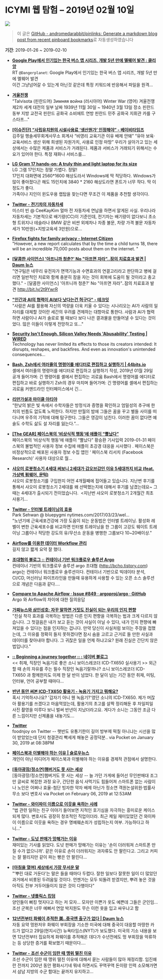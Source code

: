 # ICYMI 웹 탐험 – 2019년 02월 10일

![](https://picsum.photos/1920/1080/?image=1078)

> 이 글은 [GitHub - andromedarabbit/pinlinks: Generate a markdown blog post from recent pinboard bookmarks](https://github.com/andromedarabbit/pinlinks)로 자동생성하였습니다

**기간**: 2019-01-26 \~ 2019-02-10

  - **[Google Play에서 인기있는 한국 버스 앱 시리즈, 개발 5년 만에 멜웨어 발견 : 클리앙](https://www.clien.net/service/board/news/13142545)**  
    RT <code>@Dangerplanet</code>: Google Play에서 인기있는 한국 버스 앱 시리즈, 개발 5년 만에 멜웨어 발견  
    이건 그냥넘어갈 수 있는게 아닌것 같은데 특정 키워드에 반응해서 파일을 원격…

  - **[겨울전쟁](https://namu.wiki/w/%EA%B2%A8%EC%9A%B8%EC%A0%84%EC%9F%81)**  
    "Talvisota (핀란드어) Зимняя война (러시아어) Winter War (영어) 겨울전쟁 제2차 세계 대전의 일부 날짜 1939년 11월 30일 \~ 1940년 3월 13일 장소 핀란드 동부 지방 교전국 핀란드 공화국 소비에트 연방 핀란드 민주 공화국 지휘관 카를 구스타프…"

  - **[\[이슈진단\] “사립유치원의 시설사용료 ‘생산원가’ 인정해야” - 베이비타임즈](http://www.babytimes.co.kr/news/articleView.html?idxno=23541)**  
    김주일 행솔세무회계사무소 회계사 “비영리 교육기관 이유 배제 안돼” “유아 보육·교육서비스 생산 위해 희생된 자원가치, 사용료 인정 마땅” 우리가 살아가고 있는 세상에서는 수많은 제품과 서비스가 거래된다. 제품과 서비스가 거래되기 위해서는 수요가 있어야 한다. 특정 재화나 서비스를…

  - **[LG Gram 17 hands-on: A truly thin and light laptop for its size](https://www.engadget.com/2019/01/07/lg-gram-17-hands-on/)**  
    LG 그램 17인치는 정말 가볍다. 정말\!  
    17인치 대화면에 2560\*1600 해상도라서 Windows에 딱 적당하다. Windows가 많이 좋아졌다곤 해도 15인치에 3840 \* 2160 해상도라면 폰트가 너무 작다. 딱 이 정도가 좋다.  
    가족이나 지인이 윈도우용 랩탑을 찾는다면 무조건 이 제품을 추천할 생각이다.

  - **[Twitter - 전기차의 자동차세](https://mobile.twitter.com/ceekaykim/status/1091158759336960000)**  
    미스터 빈 @ CeeKayKim 얼마 전 자동차세 연납을 하면서 알게된 사실. 우리나라 자동차세는 기본적으로 배기량(CC)이 기준인데, 전기차는 배기량이 없다보니 초소형 트위지나 테슬라나 BMW 같은 비싼 외제차나 차종 불문, 차량 가격 불문 자동차세가 10만원(+지방교육세 3만원)으로…

  - **[Firefox fights for family privacy - Internet Citizen](https://blog.mozilla.org/internetcitizen/2019/01/28/firefox-fights-for-your-family-privacy/)**  
    "However, a new report calculates that by the time a child turns 18, there will be an incredible 70,000 posts about them on the internet. "

  - **[\[달콤한 사이언스\] '아프니까 청춘?' No "아프면 자라"..잠의 치료효과 발견 | Daum 뉴스](https://news.v.daum.net/v/20190201153103328)**  
    "연구팀은 네무리 유전자가 면역기능과 수면효과의 연결고리라고 판단하고 병에 걸리면 일반적인 치료와 함께 충분히 잠을 자는 것이 회복에 도움이 될 것이라고 충고했다." - \[달콤한 사이언스\] '아프니까 청춘?' No "아프면 자라"..잠의 치료효과 발견 <http://bit.ly/2t9YwrR>

  - **["인간과 AI의 협력이 AI보다 낫다는건 허구다" - 테크잇](https://techit.kr/view/?no=20190115174955)**  
    "사람은 AI를 활용해 자신의 역량을 더욱 키울 수 있다는 시나리오는 AI가 사람의 일자리를 대체할 것이란 세간의 우려를 견제하는 대항마로 통한다. 사람과 AI가 협력하면 사람이나 AI가 솔로로 뛸 때보다 보다 나은 결과물을 만들어낼 수 있다는 것이었다. 많은 이들이 이렇게 전망하고 또…"

  - **[Security Isn't Enough. Silicon Valley Needs 'Abusability' Testing | WIRED](https://www.wired.com/story/abusability-testing-ashkan-soltani/)**  
    Technology has never limited its effects to those its creators intended: It disrupts, reshapes, and backfires. And even as innovation's unintended consequences…

  - **[Bash, Zsh에서 여러줄의 명령어를 에디터로 편집하고 실행하기 | 44bits.io](https://www.44bits.io/ko/post/editing-multiline-command-on-shell)**  
    셸에서 여러줄의 명령어를 에디터로 편집하고 실행하기 작성, 2019년 01월 29일 공개 들어가며: 긴 명령어를 셸에서 편집하는 괴로움 Bash에서 명령어를 에디터로 편집하고 바로 실행하기 Zsh의 경우 마치며 들어가며: 긴 명령어를 셸에서 편집하는 괴로움 커맨드라인 인터페이스에서 긴…

  - **[리만가설과 마이클 아티야](http://m.snunews.com/news/articleView.html?idxno=18730)**  
    “한낮의 밝은 빛 속에서 수학자들은 방정식과 증명을 확인하고 엄밀성의 추구에 한 치의 빈틈도 없도록 노력한다. 하지만 만월의 밤에 그들은 꿈을 꾸고 별들 사이를 떠다니며 우주의 기적에 대해 탐구한다. 그들은 영감이 넘친다. 이러한 꿈이 없다면 예술도 수학도 삶도 설 자리를 잃는다.”…

  - **[\[The GEAR\] 페이스북의 ‘비상식적 행동’에 애플이 “뿔났다”](http://m.thegear.net/16608)**  
    페이스북의 ‘비상식적 행동’에 애플이 “뿔났다” 황승환 기사입력 2019-01-31 페이스북의 불법적인 사용자 정보 수집에 애플이 초강경 대응을 시사했다 . 페이스북은 비정상적으로 배포된 사용자 정보 수집 앱인 ‘ 페이스북 리서치 (Facebook Research)’ 사용자 대상으로 월…

  - **[샤오미 로봇청소기 4세대 써보니 2세대가 갑오브갑인 이유 5세대까지 비교 (feat. 가상벽 펌웨어, 문턱)](https://blog.naver.com/narzissnj/221410538396)**  
    샤오미 로봇청소기를 구입한지 어언 4개월째에 접어들고 있습니다. 지난번 후기를 통해서 샤오미 로봇청소기 2세대를 왜 선택했는지에 대해서 후기를 남겼는데요\~ 그때는 4세대가 출시되기 전이었습니다. ​ \<지난번 샤오미 로봇청소기 2개월간 최초 사용기…

  - **[Twitter - 인터벌 트레이닝의 효용](https://mobile.twitter.com/bluepygmi/status/1092829782331412480)**  
    Park Sehwan @ bluepygmi nytimes.com/2017/03/23/wel…  
    "노년기에 근육세포건강에 가장 도움이 되는 운동법은 인터벌 트레이닝. 활성화 레벨이 변한 근육세포수를 비교하면 인터벌 트레이닝을 한 그룹이 고강도 웨이트 트레이닝 그룹이나 적당한 강도의 유/무산소 운동을 병행한 그룹보다 10\~20배이상."

  - **[Airflow를 이용한 데이터 Workflow 관리](https://www.slideshare.net/YoungHeonKim1/airflow-workflow)**  
    길지 않고 짧게 요약 잘 했다.

  - **[조대협의 블로그 :: 컨테이너 기반 워크플로우 솔루션 Argo](https://bcho.tistory.com/1299)**  
    컨테이너 기반의 워크플로우 솔루션 argo 조대협 (<http://bcho.tistory.com>) argo는 컨테이너 워크플로우 솔루션이다. 컨테이너 기반으로 빅데이타 분석, CI/CD, 머신러닝 파이프라인을 만들때 유용하게 사용할 수 있는 오픈 소스 솔루션으로 개념은 다음과 같다.…

  - **[Compare to Apache Airflow · Issue \#849 · argoproj/argo · GitHub](https://github.com/argoproj/argo/issues/849)**  
    Argo 와 Airflow의 차이에 대한 질의응답

  - **[가짜뉴스와 삼인성호: 자꾸 말하면 거짓도 진실이 되는 우리의 인지 편향](http://newspeppermint.com/2019/02/06/makeliketrue/)**  
    "진실 착각 효과를 극복하는 방법은 다른 인지 편향을 극복하는 법과 크게 다르지 않습니다. 그 첫걸음은 내가 보고 듣는 것이 사실이 아닐 수 있다, 내가 인지 편향에 빠져있을 수 있다는 점을 인지하는 겁니다. 만약 당신이 사실처럼 보이는 주장을 접했는데, 그 이유를 정확히 들지 못하겠다면 잠시 숨을 고르고 근거로 들 만한 사실과 데이터를 찾아내야 합니다. 그 귀찮은 일을 언제 하냐고요? 원래 진실은 간단치 않은 법입니다."

  - **[:: Beginning a journey together :: : 네이버 블로그](https://blog.naver.com/stasis7/220317015083)**  
    \<\< 취재, 직장인 녹음기로 좋은 소니 보이스레코더 ICD-TX650 실사용기 \>\> 외근할 때 손의 자유를 주는 필수 직장인 녹음기랄까나? 소니 보이스레코더 ICD-TX650 과 함께한지도 이제 한 달 반이 넘었다. 한 달이 넘는 기간 동안 취재, 미팅, 인터뷰, 언어 공부할 때마다…

  - **[반년 동안 써본 ICD-TX650 활용기 - 녹음기 가지고 뭐해요?](https://reinia.net/2458)**  
    혹시 기억하시나요? '갑자기 아니 웬 녹음기?'였던 소니의 ICD-TX650. 제가 머잖아 활용기를 쓰겠다고 마음먹었는데, 활용기의 초고를 살짝 정리해둔 후 차일피일 사진 촬영을 미루다 보니 벌써 반년이 지났더라고요. 게다가 소니는 그동안 조금 다른 느낌이지만 신제품을 내놓기도…

  - **[Twitter](https://mobile.twitter.com/foodnjoy/status/1090267480344354817)**  
    foodnjoy on Twitter -- 햇반도 유통기한이 길어 방부제 떡칠 아니냐는 시선을 많이 받았었는데 단지 청결관리 빡세게 해놓은 공정덕분.. via Pocket on January 30, 2019 at 08:38PM

  - **[페이스북과 이별해야 하는 이유 | 슬로우뉴스](http://slownews.kr/72233)**  
    개인이 아닌 미디어가 페이스북과 이별해야 하는 이유를 경제적 관점에서 설명한다.

  - **[\[동아광장/정소연\]햄버거도 못 사는 세상](http://news.donga.com/List/Series_70040100000019/3/70040100000019/20190112/93659146/1)**  
    \[동아광장/정소연\]햄버거도 못 사는 세상 -- 늘 가던 가게에 들어선 무인판매대 조그만 글씨로 복잡한 과정 요구, 간단한 음식 사먹기도 힘들어져 스마트폰 없는 사람이나 노인은 어쩌나 효율-첨단 빙자한 약자 배제 아닌가 정소연 객원논설위원·법률사무소 보다 변호사 via Pocket on February 06, 2019 at 12:53AM

  - **[Twitter - 와이파이 이름으로 이웃을 욕하는 사례](https://twitter.com/i/web/status/1092054734989479937)**  
    "법 관련 일하는 친구 이야기 들어보면 지적인 호기심을 자극하는 흥미로운 케이스 되게 많다. 변호사도 굉장히 창조적인 직업이더라. 최근 제일 재미있었던 건 와이파이 이름으로 이웃을 욕하는 경우 명예훼손죄가 성립하는지 여부. 가능하다고 하니..."

  - **[Twitter - 도넛 판매가 망해가는 이유](https://twitter.com/i/web/status/1091686644225200129)**  
    재미있는 기사를 읽었다. 도넛 판매가 망해가는 이유는 '손이 더러워져 스마트폰 만질 수가 없으니까'. 같은 이유로 손이 더러워지는 과자류도 안 팔린다고. 그리고 커피는 잘 팔리지만 같이 파는 빵은 안 팔린다…

  - **[\[아침을 열며\] 세상에서 가장 무서운 말](http://www.hankookilbo.com/News/Read/201902011071726688)**  
    "‘뿌린 대로 거둔다’는 말은 들을 때마다 두렵다. 잘한 일보다 잘못한 일이 더 많았던 과거에서 비롯된 두려움일 것이다. 언젠가는 모두 되돌려 받겠지만, 뿌려 놓은 것을 아직도 전부 거두어들이지 않은 것이 다행이다"

  - **[Twitter - 넷플릭스 킹덤](https://twitter.com/karljung2085/status/1091163085354631168/photo/1)**  
    양인들이 뻐킹 멋지다고 하는 저 모자... 모자만 이쁜가 옷도 예쁜데 그들은 군인임... 조선 군복은 너무 예뻐서 연암 박지원도 무슨 이런 옷을 입고 싸우냐고 함

  - **[12년전부터 화웨이 추적한 美..중국엔 출구가 없다 | Daum 뉴스](https://news.v.daum.net/v/20190130114107928)**  
    자동 요약 멍완저우 화웨이 부회장을 기소한 미국에 대해 중국이 대응할 마땅한 카드가 없다고 29일(현지시간) 뉴욕타임스(NYT)가 보도했다. 미국의 기소 내용을 보면 12년전부터 집요하게 화웨이를 추적해온 데다가 수년전에도 멍 부회장을 억류하는 등 상당한 증거를 확보했기 때문이다.…

  - **[Twitter - 조선 수군이 임란 때 맹위 떨친 이유](https://twitter.com/i/web/status/1090478630776406016)**  
    조선 수군이 임란 때 맹위 떨친 이유에 대해서 묻는 사람들이 많아 재정리함. 임진왜란 전까지 200년 동안 평화시기네 뭐네 하면서도 꾸역꾸역 돈이랑 인력 소모해가면서 삼남 지방의 수군 함대는 끝까지 유지하고…
